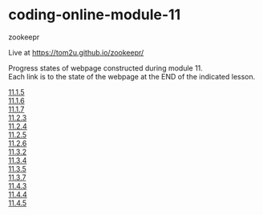 # coding-online-module-11

zookeepr  

Live at https://tom2u.github.io/zookeepr/  

Progress states of webpage constructed during module 11.  
Each link is to the state of the webpage at the END of the indicated lesson.  

[11.1.5](https://github.com/tom2u/coding-online-module-11/tree/master/11.1.5)  
[11.1.6](https://github.com/tom2u/coding-online-module-11/tree/master/11.1.6)  
[11.1.7](https://github.com/tom2u/coding-online-module-11/tree/master/11.1.7)  
[11.2.3](https://github.com/tom2u/coding-online-module-11/tree/master/11.2.3)  
[11.2.4](https://github.com/tom2u/coding-online-module-11/tree/master/11.2.4)  
[11.2.5](https://github.com/tom2u/coding-online-module-11/tree/master/11.2.5)  
[11.2.6](https://github.com/tom2u/coding-online-module-11/tree/master/11.2.6)  
[11.3.2](https://github.com/tom2u/coding-online-module-11/tree/master/11.3.2)  
[11.3.4](https://github.com/tom2u/coding-online-module-11/tree/master/11.3.4)  
[11.3.5](https://github.com/tom2u/coding-online-module-11/tree/master/11.3.5)  
[11.3.7](https://github.com/tom2u/coding-online-module-11/tree/master/11.3.7)  
[11.4.3](https://github.com/tom2u/coding-online-module-11/tree/master/11.4.3)  
[11.4.4](https://github.com/tom2u/coding-online-module-11/tree/master/11.4.4)  
[11.4.5](https://github.com/tom2u/coding-online-module-11/tree/master/11.4.5)  